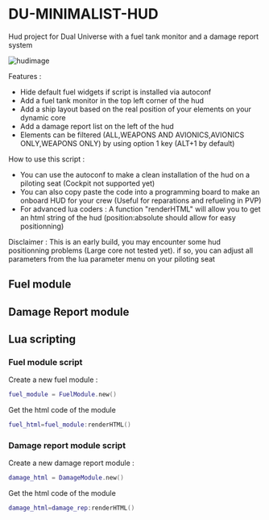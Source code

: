 # DU-MINIMALIST-HUD
Hud project for Dual Universe with a fuel tank monitor and a damage report system

![hudimage](https://cdn.discordapp.com/attachments/761286504886173766/770416098264219658/unknown.png)

Features :
* Hide default fuel widgets if script is installed via autoconf
* Add a fuel tank monitor in the top left corner of the hud
* Add a ship layout based on the real position of your elements on your dynamic core
* Add a damage report list on the left of the hud
* Elements can be filtered (ALL,WEAPONS AND AVIONICS,AVIONICS ONLY,WEAPONS ONLY) by using option 1 key (ALT+1 by default)

How to use this script :
* You can use the autoconf to make a clean installation of the hud on a piloting seat (Cockpit not supported yet)
* You can also copy paste the code into a programming board to make an onboard HUD for your crew (Useful for reparations and refueling in PVP)
* For advanced lua coders : A function "renderHTML" will allow you to get an html string of the hud (position:absolute should allow for easy positionning)


Disclaimer : This is an early build, you may encounter some hud positionning problems (Large core not tested yet). if so, you can adjust all parameters from the lua parameter menu on your piloting seat

## Fuel module

## Damage Report module

## Lua scripting

### Fuel module script
Create a new fuel module :
```lua
fuel_module = FuelModule.new()
```
Get the html code of the module
```lua
fuel_html=fuel_module:renderHTML()
```

### Damage report module script
Create a new damage report module :
```lua
damage_html = DamageModule.new()
```
Get the html code of the module
```lua
damage_html=damage_rep:renderHTML()
```

